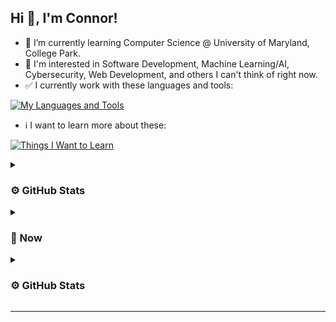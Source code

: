 ## Hi 👋, I'm Connor!

- 🌱 I’m currently learning Computer Science @ University of Maryland, College Park.
- 🤔 I'm interested in Software Development, Machine Learning/AI, Cybersecurity, Web Development, and others I can't think of right now.
- ✅ I currently work with these languages and tools:

[![My Languages and Tools](https://skills.thijs.gg/icons?i=java,py,cpp,html,css,js,git,unity)](https://skills.thijs.gg)

- ℹ️ I want to learn more about these:

[![Things I Want to Learn](https://skills.thijs.gg/icons?i=c,swift,mongodb,nodejs,react,lua,mysql)](https://skills.thijs.gg)

<details>
  <summary>
  <h3>⚙️ GitHub Stats</h3>
  </summary> 
  
  
  ![YourBoyConnor's GitHub Stats](https://github-readme-stats.vercel.app/?username=YourBoyConnor&show_icons=true&theme=dark)
</details>

<details>
  <summary>
  <h3>🎵 Now</h3>
  </summary> 
</details>

<details>
  <summary>
  <h3>⚙️ GitHub Stats</h3>
  </summary> 
</details>

-----
